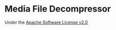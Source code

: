 # Media File Decompressor

Under the [Apache Software License v2.0](http://www.apache.org/licenses/LICENSE-2.0)
